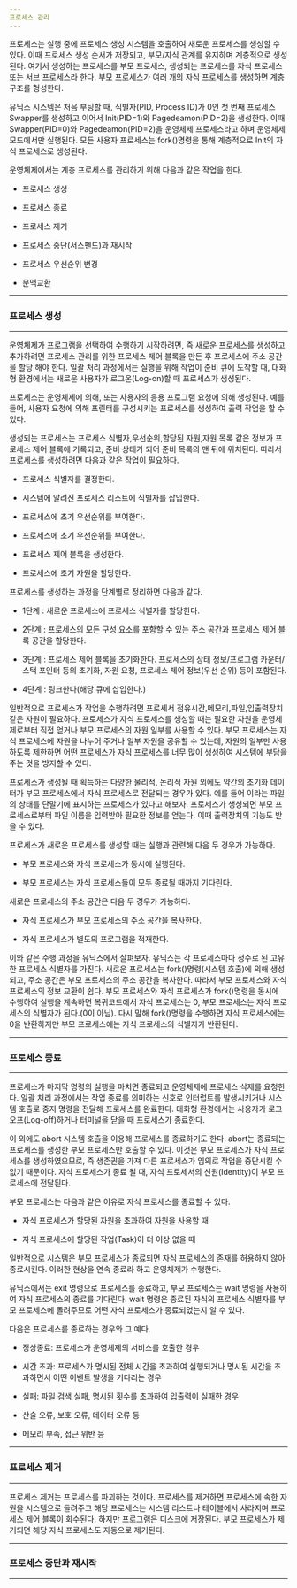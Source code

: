 ```yaml
---
프로세스 관리
---
```

프로세스는 실행 중에 프로세스 생성 시스템을 호출하여 새로운 프로세스를 생성할 수 있다. 이때 프로세스 생성 순서가 저장되고, 부모/자식 관계를 유지하며 계층적으로 생성된다. 여기서 생성하는 프로세스를 부모 프로세스, 생성되는 프로세스를 자식 프로세스 또는 서브 프로세스라 한다. 부모 프로세스가 여러 개의 자식 프로세스를 생성하면 계층 구조를 형성한다.

유닉스 시스템은 처음 부팅할 때, 식별자(PID, Process ID)가 0인 첫 번째 프로세스 Swapper를 생성하고 이어서 Init(PID=1)와 Pagedeamon(PID=2)을 생성한다. 이때 Swapper(PID=0)와 Pagedeamon(PID=2)을 운영체제 프로세스라고 하며 운영체제 모드에서만 실행된다. 모든 사용자 프로세스는 fork()명령을 통해 계층적으로 Init의 자식 프로세스로 생성된다. 

운영체제에서는 계층 프로세스를 관리하기 위해 다음과 같은 작업을 한다.

- 프로세스 생성

- 프로세스 종료

- 프로세스 제거

- 프로세스 중단(서스펜드)과 재시작

- 프로세스 우선순위 변경

- 문맥교환

---
### 프로세스 생성
---
운영체제가 프로그램을 선택하여 수행하기 시작하려면, 즉 새로운 프로세스를 생성하고  추가하려면 프로세스 관리를 위한 프로세스 제어 블록을 만든 후 프로세스에 주소 공간을 할당 해야 한다. 일괄 처리 과정에서는 실행을 위해 작업이 준비 큐에 도착할 때, 대화형 환경에서는 새로운 사용자가 로그온(Log-on)할 때 프로세스가 생성된다.

프로세스는 운영체제에 의해, 또는 사용자의 응용 프로그램 요청에 의해 생성된다. 예를 들어, 사용자 요청에 의해 프린터를 구성시키는 프로세스를 생성하여 출력 작업을 할 수 있다.

생성되는 프로세스는 프로세스 식별자,우선순위,할당된 자원,자원 목록 같은 정보가 프로세스 제어 블록에 기록되고, 준비 상태가 되어 준비 목록의 맨 뒤에 위치된다. 따라서 프로세스를 생성하려면 다음과 같은 작업이 필요하다.

- 프로세스 식별자를 결정한다.

- 시스템에 알려진 프로세스 리스트에 식별자를 삽입한다.

- 프로세스에 초기 우선순위를 부여한다.

- 프로세스에 초기 우선순위를 부여한다.

- 프로세스 제어 블록을 생성한다.

- 프로세스에 초기 자원을 할당한다.

프로세스를 생성하는 과정을 단계별로 정리하면 다음과 같다.

- 1단계 : 새로운 프로세스에 프로세스 식별자를 할당한다.

- 2단계 : 프로세스의 모든 구성 요소를 포함할 수 있는 주소 공간과 프로세스 제어 블록 공간을 할당한다.

- 3단계 : 프로세스 제어 블록을 초기화한다. 프로세스의 상태 정보/프로그램 카운터/스택 포인터 등의 초기화, 자원 요청, 프로세스 제어 정보(우선 순위) 등이 포함된다. 

- 4단계 : 링크한다(해당 큐에 삽입한다.)

일반적으로 프로세스가 작업을 수행하려면 프로세서 점유시간,메모리,파일,입출력장치 같은 자원이 필요하다. 프로세스가 자식 프로세스를 생성할 때는 필요한 자원을 운영체제로부터 직접 얻거나 부모 프로세스의 자원 일부를 사용할 수 있다. 부모 프로세스는 자식 프로세스에 자원을 나누어 주거나 일부 자원을 공유할 수 있는데, 자원의 일부만 사용하도록 제한하면 어떤 프로세스가 자식 프로세스를 너무 많이 생성하여 시스템에 부담을 주는 것을 방지할 수 있다.

프로세스가 생성될 때 획득하는 다양한 물리적, 논리적 자원 외에도 약간의 초기화 데이터가 부모 프로세스에서 자식 프로세스로 전달되는 경우가 있다. 예를 들어 <F1>이라는 파일의 상태를 단말기에 표시하는 <F1>프로세스가 있다고 해보자. 프로세스가 생성되면 부모 프로세스로부터 파일 이름을 입력받아 필요한 정보를 얻는다. 이때 출력장치의 기능도 받을 수 있다. 

프로세스가 새로운 프로세스를 생성할 때는 실행과 관련해 다음 두 경우가 가능하다.

- 부모 프로세스와 자식 프로세스가 동시에 실행된다.

- 부모 프로세스는 자식 프로세스들이 모두 종료될 때까지 기다린다.

새로운 프로세스의 주소 공간은 다음 두 경우가 가능하다.

- 자식 프로세스가 부모 프로세스의 주소 공간을 복사한다.

- 자식 프로세스가 별도의 프로그램을 적재한다.

이와 같은 수행 과정을 유닉스에서 살펴보자. 유닉스는 각 프로세스마다 정수로 된 고유한 프로세스 식별자를 가진다. 새로운 프로세스는 fork()명령(시스템 호출)에 의해 생성되고, 주소 공간은 부모 프로세스의 주소 공간을 복사한다. 따라서 부모 프로세스와 자식 프로세스의 정보 교환이 쉽다. 부모 프로세스와 자식 프로세스가 fork()명령을 동시에 수행하여 실행을 계속하면 복귀코드에서 자식 프로세스는 0, 부모 프로세스는 자식 프로세스의 식별자가 된다.(0이 아님). 다시 말해 fork()명령을 수행하면 자식 프로세스에는 0을 반환하지만 부모 프로세스에는 자식 프로세스의 식별자가 반환된다.


---
### 프로세스 종료
---
프로세스가 마지막 명령의 실행을 마치면 종료되고 운영체제에 프로세스 삭제를 요청한다. 일괄 처리 과정에서는 작업 종료를 의미하는 신호로 인터럽트를 발생시키거나 시스템 호출로 중지 명령을 전달해 프로세스를 완료한다. 대화형 환경에서는 사용자가 로그오프(Log-off)하거나 터미널을 닫을 때 프로세스가 종료한다.

이 외에도 abort 시스템 호출을 이용해 프로세스를 종료하기도 한다. abort는 종료되는 프로세스를 생성한 부모 프로세스만 호출할 수 있다. 이것은 부모 프로세스가 자식 프로세스를 생성하였으므로, 즉 생존권을 가져 다른 프로세스가 임의로 작업을 중단시킬 수 없기 때문이다. 자식 프로세스가 종료 될 때, 자식 프로세서의 신원(Identity)이 부모 프로세스에 전달된다.

부모 프로세스는 다음과 같은 이유로 자식 프로세스를 종료할 수 있다. 

- 자식 프로세스가 할당된 자원을 초과하여 자원을 사용할 때

- 자식 프로세스에 할당된 작업(Task)이 더 이상 없을 때

일반적으로 시스템은 부모 프로세스가 종료되면 자식 프로세스의 존재를 허용하지 않아 종료시킨다. 이러한 현상을 연속 종료라 하고 운영체제가 수행한다.

유닉스에서는 exit 명령으로 프로세스를 종료하고, 부모 프로세스는 wait 명령을 사용하여 자식 프로세스의 종료를 기다린다. wait 명령은 종료된 자식의 프로세스 식별자를 부모 프로세스에 돌려주므로 어떤 자식 프로세스가 종료되었는지 알 수 있다.

다음은 프로세스를 종료하는 경우와 그 예다.

- 정상종료: 프로세스가 운영체제의 서비스를 호출한 경우

- 시간 초과: 프로세스가 명시된 전체 시간을 초과하여 실행되거나 명시된 시간을 초과하면서 어떤 이벤트 발생을 기다리는 경우

- 실패: 파일 검색 실패, 명시된 횟수를 초과하여 입출력이 실패한 경우

- 산술 오류, 보호 오류, 데이터 오류 등

- 메모리 부족, 접근 위반 등

---
### 프로세스 제거
---
프로세스 제거는 프로세스를 파괴하는 것이다. 프로세스를 제거하면 프로세스에 속한 자원을 시스템으로 돌려주고 해당 프로세스는 시스템 리스트나 테이블에서 사라지며 프로세스 제어 블록이 회수된다. 하지만 프로그램은 디스크에 저장된다. 부모 프로세스가 제거되면 해당 자식 프로세스도 자동으로 제거된다. 

---
### 프로세스 중단과 재시작
--- 



























